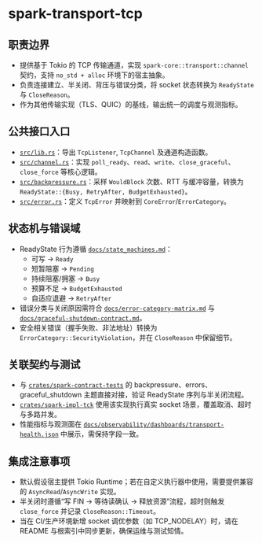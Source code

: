 # spark-transport-tcp

## 职责边界
- 提供基于 Tokio 的 TCP 传输通道，实现 `spark-core::transport::channel` 契约，支持 `no_std + alloc` 环境下的宿主抽象。
- 负责连接建立、半关闭、背压与错误分类，将 socket 状态转换为 `ReadyState` 与 `CloseReason`。
- 作为其他传输实现（TLS、QUIC）的基线，输出统一的调度与观测指标。

## 公共接口入口
- [`src/lib.rs`](./src/lib.rs)：导出 `TcpListener`, `TcpChannel` 及通道构造函数。
- [`src/channel.rs`](./src/channel.rs)：实现 `poll_ready`、`read`、`write`、`close_graceful`、`close_force` 等核心逻辑。
- [`src/backpressure.rs`](./src/backpressure.rs)：采样 `WouldBlock` 次数、RTT 与缓冲容量，转换为 `ReadyState::{Busy, RetryAfter, BudgetExhausted}`。
- [`src/error.rs`](./src/error.rs)：定义 `TcpError` 并映射到 `CoreError`/`ErrorCategory`。

## 状态机与错误域
- ReadyState 行为遵循 [`docs/state_machines.md`](../../../docs/state_machines.md)：
  - 可写 → `Ready`
  - 短暂阻塞 → `Pending`
  - 持续阻塞/拥塞 → `Busy`
  - 预算不足 → `BudgetExhausted`
  - 自适应退避 → `RetryAfter`
- 错误分类与关闭原因需符合 [`docs/error-category-matrix.md`](../../../docs/error-category-matrix.md) 与 [`docs/graceful-shutdown-contract.md`](../../../docs/graceful-shutdown-contract.md)。
- 安全相关错误（握手失败、非法地址）转换为 `ErrorCategory::SecurityViolation`，并在 `CloseReason` 中保留细节。

## 关联契约与测试
- 与 [`crates/spark-contract-tests`](../../spark-contract-tests) 的 backpressure、errors、graceful_shutdown 主题直接对接，验证 ReadyState 序列与半关闭流程。
- [`crates/spark-impl-tck`](../../spark-impl-tck) 使用该实现执行真实 socket 场景，覆盖取消、超时与多路并发。
- 性能指标与观测面在 [`docs/observability/dashboards/transport-health.json`](../../../docs/observability/dashboards/transport-health.json) 中展示，需保持字段一致。

## 集成注意事项
- 默认假设宿主提供 Tokio Runtime；若在自定义执行器中使用，需要提供兼容的 `AsyncRead`/`AsyncWrite` 实现。
- 半关闭时遵循“写 FIN → 等待读确认 → 释放资源”流程，超时则触发 `close_force` 并记录 `CloseReason::Timeout`。
- 当在 CI/生产环境新增 socket 调优参数（如 TCP_NODELAY）时，请在 README 与根索引中同步更新，确保运维与测试知情。
